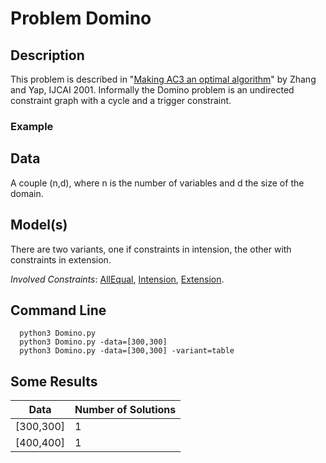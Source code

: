 
# Problem Domino

## Description
This problem is described in "[Making AC3 an optimal algorithm](https://citeseerx.ist.psu.edu/viewdoc/download?doi=10.1.1.103.1730&rep=rep1&type=pdf)" 
by Zhang and Yap, IJCAI 2001. Informally the Domino problem is an undirected constraint graph with a cycle and a trigger constraint.

### Example


## Data
A couple (n,d), where n is the number of variables and d the size of the domain.
## Model(s)


There are two variants, one if  constraints in intension, the other with constraints in extension.

*Involved Constraints*: [AllEqual](https://pycsp.org/documentation/constraints/AllEqual/), [Intension](https://pycsp.org/documentation/constraints/Intension/),
[Extension](https://pycsp.org/documentation/constraints/Extension/).



## Command Line


```shell
  python3 Domino.py
  python3 Domino.py -data=[300,300]
  python3 Domino.py -data=[300,300] -variant=table
  ```

## Some Results

| Data       | Number of Solutions |
|------------|-------------------|
| \[300,300] | 1 | 
| \[400,400] | 1 | 
